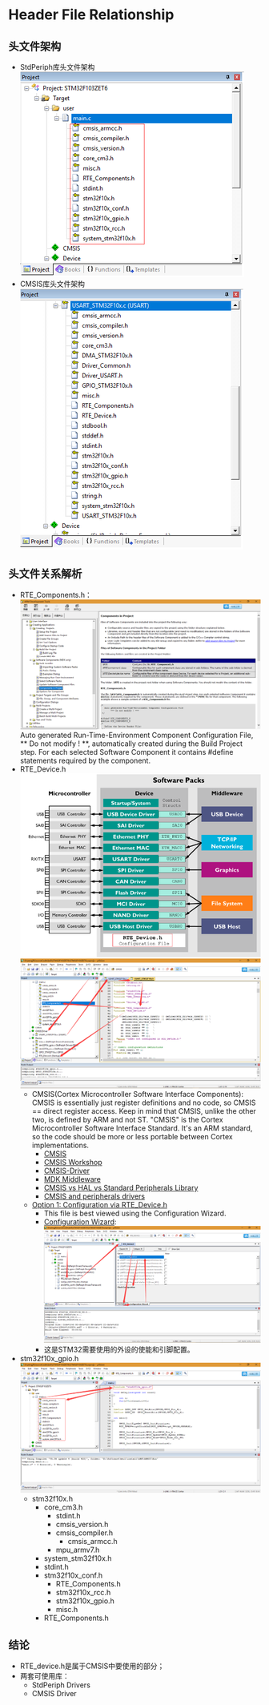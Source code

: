 # Header File Relationship

## 头文件架构

* StdPeriph库头文件架构  
  ![../img/StdPeriph_Head_File_Arch.png](../img/StdPeriph_Head_File_Arch.png)
* CMSIS库头文件架构  
  ![../img/CMSIS_Head_File_Arch.png](../img/CMSIS_Head_File_Arch.png)

## 头文件关系解析

* RTE_Components.h：  
  ![../img/Components_In_Project.png](../img/Components_In_Project.png)  
  Auto generated Run-Time-Environment Component Configuration File,  ** Do not modify ! **, automatically created during the Build Project step. For each selected Software Component it contains #define statements required by the component. 
* RTE_Device.h  
  ![../img/RTE_Device_H.png](../img/RTE_Device_H.png)
  ![../img/CMSIS_Driver_Header_Map.png](../img/CMSIS_Driver_Header_Map.png)  
  * CMSIS(Cortex Microcontroller Software Interface Components): CMSIS is essentially just register definitions and no code, so CMSIS == direct register access. Keep in mind that CMSIS, unlike the other two, is defined by ARM and not ST. "CMSIS" is the Cortex Microcontroller Software Interface Standard. It's an ARM standard, so the code should be more or less portable between Cortex implementations.
    * [CMSIS](http://www2.keil.com/mdk5/cmsis/)
    * [CMSIS Workshop](http://www2.keil.com/mdk5/learn/cmsis_workshop/)
    * [CMSIS-Driver](http://www.keil.com/pack/doc/CMSIS/Driver/html/index.html)
    * [MDK Middleware](http://www2.keil.com/mdk5/middleware/)
    * [CMSIS vs HAL vs Standard Peripherals Library](https://electronics.stackexchange.com/questions/224355/cmsis-vs-hal-vs-standard-peripherals-library)
    * [CMSIS and peripherals drivers](https://stackoverflow.com/questions/25681041/cmsis-and-peripherals-drivers)
  * [Option 1: Configuration via RTE_Device.h](https://www.keil.com/pack/doc/STM32Cube/General/html/classic.html)
    * This file is best viewed using the Configuration Wizard.
    * [Configuration Wizard](http://www.keil.com/support/man/docs/uv4/uv4_ut_configwizard.htm):  
      ![../img/Keil_Configuration_Wizard.png](../img/Keil_Configuration_Wizard.png)
    * 这是STM32需要使用的外设的使能和引脚配置。
* stm32f10x_gpio.h
  ![../img/GPIO_Header_File.png](../img/GPIO_Header_File.png)
  * stm32f10x.h
    * core_cm3.h
      * stdint.h
      * cmsis_version.h
      * cmsis_compiler.h
        * cmsis_armcc.h
      * mpu_armv7.h
    * system_stm32f10x.h
    * stdint.h
    * stm32f10x_conf.h
      * RTE_Components.h
      * stm32f10x_rcc.h
      * stm32f10x_gpio.h
      * misc.h
    * RTE_Components.h

## 结论

* RTE_device.h是属于CMSIS中要使用的部分；
* 两套可使用库：
  * StdPeriph Drivers
  * CMSIS Driver

